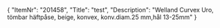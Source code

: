 {
  "ItemNr": "201458",
  "Title": "test",
  "Description": "Welland Curvex Uro, tömbar häftpåse, beige, konvex, konv.diam.25 mm,hål 13-25mm"
}